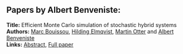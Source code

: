 <h2>Papers by Albert Benveniste:</h2>
<p>
<b>Title:</b> Efficient Monte Carlo simulation of stochastic hybrid systems<br />
<b>Authors:</b> <a href="../authors/author_47.html">Marc Bouissou</a>, <a href="../authors/author_85.html">Hilding Elmqvist</a>, <a href="../authors/author_234.html">Martin Otter</a> and <a href="../authors/author_31.html">Albert Benveniste</a><br />
<b>Links:</b> <a href="../abstracts/abstract_76.pdf">Abstract</a>, <a href="../submissions/ECP14096715_BouissouElmqvistOtterBenveniste.pdf">Full paper</a>
</p>